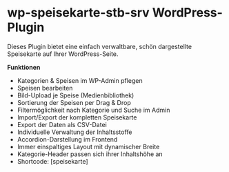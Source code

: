# wp-speisekarte-stb-srv WordPress-Plugin

Dieses Plugin bietet eine einfach verwaltbare, schön dargestellte Speisekarte auf Ihrer WordPress-Seite.

**Funktionen**
- Kategorien & Speisen im WP-Admin pflegen
- Speisen bearbeiten
- Bild-Upload je Speise (Medienbibliothek)
- Sortierung der Speisen per Drag & Drop
- Filtermöglichkeit nach Kategorie und Suche im Admin
- Import/Export der kompletten Speisekarte
- Export der Daten als CSV-Datei
- Individuelle Verwaltung der Inhaltsstoffe
- Accordion-Darstellung im Frontend
- Immer einspaltiges Layout mit dynamischer Breite
- Kategorie-Header passen sich ihrer Inhaltshöhe an
- Shortcode: [speisekarte]
